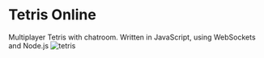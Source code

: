 ﻿# Tetris Online
Multiplayer Tetris with chatroom. Written in JavaScript, using WebSockets and Node.js
![tetris](https://github.com/davidhaoyan/tetrisOnline/assets/60042375/8f5371d5-53bf-43ed-9cd9-7c5ddc5f1a0f)
